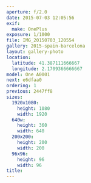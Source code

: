 ```yaml
---
aperture: f/2.0
date: 2015-07-03 12:05:56
exif:
  make: OnePlus
exposure: 1/1000
file: IMG_20150703_120554
gallery: 2015-spain-barcelona
layout: gallery-photo
location:
  latitude: 41.387111666667
  longitude: 2.1709366666667
model: One A0001
next: e6dfaa0
ordering: 1
previous: 2447ff8
sizes:
  1920x1080:
    height: 1080
    width: 1920
  640w:
    height: 360
    width: 640
  200x200:
    height: 200
    width: 200
  96x96:
    height: 96
    width: 96
title: 
---
```

